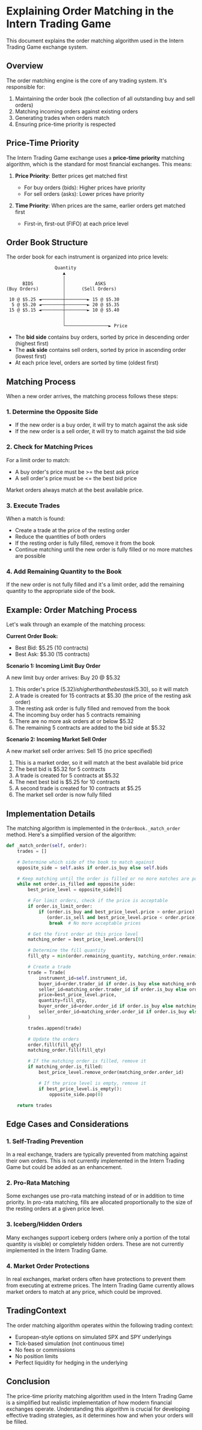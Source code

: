 # Explaining Order Matching in the Intern Trading Game

This document explains the order matching algorithm used in the Intern Trading Game exchange system.

## Overview

The order matching engine is the core of any trading system. It's responsible for:

1. Maintaining the order book (the collection of all outstanding buy and sell orders)
2. Matching incoming orders against existing orders
3. Generating trades when orders match
4. Ensuring price-time priority is respected

## Price-Time Priority

The Intern Trading Game exchange uses a **price-time priority** matching algorithm, which is the standard for most financial exchanges. This means:

1. **Price Priority**: Better prices get matched first
   - For buy orders (bids): Higher prices have priority
   - For sell orders (asks): Lower prices have priority

2. **Time Priority**: When prices are the same, earlier orders get matched first
   - First-in, first-out (FIFO) at each price level

## Order Book Structure

The order book for each instrument is organized into price levels:

```
                  Quantity
                     ▲
                     │
      BIDS           │           ASKS
(Buy Orders)         │      (Sell Orders)
                     │
 10 @ $5.25 ◄────────┼────────► 15 @ $5.30
  5 @ $5.20 ◄────────┼────────► 20 @ $5.35
 15 @ $5.15 ◄────────┼────────► 10 @ $5.40
                     │
                     │
                     └────────────────► Price
```

- The **bid side** contains buy orders, sorted by price in descending order (highest first)
- The **ask side** contains sell orders, sorted by price in ascending order (lowest first)
- At each price level, orders are sorted by time (oldest first)

## Matching Process

When a new order arrives, the matching process follows these steps:

### 1. Determine the Opposite Side

- If the new order is a buy order, it will try to match against the ask side
- If the new order is a sell order, it will try to match against the bid side

### 2. Check for Matching Prices

For a limit order to match:
- A buy order's price must be >= the best ask price
- A sell order's price must be <= the best bid price

Market orders always match at the best available price.

### 3. Execute Trades

When a match is found:
- Create a trade at the price of the resting order
- Reduce the quantities of both orders
- If the resting order is fully filled, remove it from the book
- Continue matching until the new order is fully filled or no more matches are possible

### 4. Add Remaining Quantity to the Book

If the new order is not fully filled and it's a limit order, add the remaining quantity to the appropriate side of the book.

## Example: Order Matching Process

Let's walk through an example of the matching process:

**Current Order Book:**
- Best Bid: $5.25 (10 contracts)
- Best Ask: $5.30 (15 contracts)

**Scenario 1: Incoming Limit Buy Order**

A new limit buy order arrives: Buy 20 @ $5.32

1. This order's price ($5.32) is higher than the best ask ($5.30), so it will match
2. A trade is created for 15 contracts at $5.30 (the price of the resting ask order)
3. The resting ask order is fully filled and removed from the book
4. The incoming buy order has 5 contracts remaining
5. There are no more ask orders at or below $5.32
6. The remaining 5 contracts are added to the bid side at $5.32

**Scenario 2: Incoming Market Sell Order**

A new market sell order arrives: Sell 15 (no price specified)

1. This is a market order, so it will match at the best available bid price
2. The best bid is $5.32 for 5 contracts
3. A trade is created for 5 contracts at $5.32
4. The next best bid is $5.25 for 10 contracts
5. A second trade is created for 10 contracts at $5.25
6. The market sell order is now fully filled

## Implementation Details

The matching algorithm is implemented in the `OrderBook._match_order` method. Here's a simplified version of the algorithm:

```python
def _match_order(self, order):
    trades = []

    # Determine which side of the book to match against
    opposite_side = self.asks if order.is_buy else self.bids

    # Keep matching until the order is filled or no more matches are possible
    while not order.is_filled and opposite_side:
        best_price_level = opposite_side[0]

        # For limit orders, check if the price is acceptable
        if order.is_limit_order:
            if (order.is_buy and best_price_level.price > order.price) or \
               (order.is_sell and best_price_level.price < order.price):
                break  # No more acceptable prices

        # Get the first order at this price level
        matching_order = best_price_level.orders[0]

        # Determine the fill quantity
        fill_qty = min(order.remaining_quantity, matching_order.remaining_quantity)

        # Create a trade
        trade = Trade(
            instrument_id=self.instrument_id,
            buyer_id=order.trader_id if order.is_buy else matching_order.trader_id,
            seller_id=matching_order.trader_id if order.is_buy else order.trader_id,
            price=best_price_level.price,
            quantity=fill_qty,
            buyer_order_id=order.order_id if order.is_buy else matching_order.order_id,
            seller_order_id=matching_order.order_id if order.is_buy else order.order_id,
        )

        trades.append(trade)

        # Update the orders
        order.fill(fill_qty)
        matching_order.fill(fill_qty)

        # If the matching order is filled, remove it
        if matching_order.is_filled:
            best_price_level.remove_order(matching_order.order_id)

            # If the price level is empty, remove it
            if best_price_level.is_empty():
                opposite_side.pop(0)

    return trades
```

## Edge Cases and Considerations

### 1. Self-Trading Prevention

In a real exchange, traders are typically prevented from matching against their own orders. This is not currently implemented in the Intern Trading Game but could be added as an enhancement.

### 2. Pro-Rata Matching

Some exchanges use pro-rata matching instead of or in addition to time priority. In pro-rata matching, fills are allocated proportionally to the size of the resting orders at a given price level.

### 3. Iceberg/Hidden Orders

Many exchanges support iceberg orders (where only a portion of the total quantity is visible) or completely hidden orders. These are not currently implemented in the Intern Trading Game.

### 4. Market Order Protections

In real exchanges, market orders often have protections to prevent them from executing at extreme prices. The Intern Trading Game currently allows market orders to match at any price, which could be improved.

## TradingContext

The order matching algorithm operates within the following trading context:

- European-style options on simulated SPX and SPY underlyings
- Tick-based simulation (not continuous time)
- No fees or commissions
- No position limits
- Perfect liquidity for hedging in the underlying

## Conclusion

The price-time priority matching algorithm used in the Intern Trading Game is a simplified but realistic implementation of how modern financial exchanges operate. Understanding this algorithm is crucial for developing effective trading strategies, as it determines how and when your orders will be filled.
